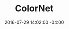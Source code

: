 ---
title: ColorNet
date: 2016-07-29 14:02:00 -04:00
image: https://www.colornetprinting.com/
image-alt: logo for colornet
url: https://www.colornetprinting.com/
is-2019: false
---